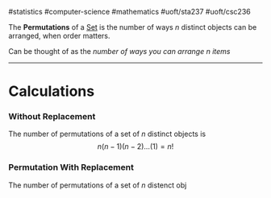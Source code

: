 #statistics #computer-science #mathematics 
#uoft/sta237 #uoft/csc236 

The **Permutations** of a [Set](../../Math/MAT223%20Notes/Set.md) is the number of ways $n$ distinct objects can be arranged, when order matters.

Can be thought of as the *number of ways you can arrange $n$ items*

---
# Calculations
### Without Replacement
The number of permutations of a set of $n$ distinct objects is $$n(n-1)(n-2)...(1)=n!$$
### Permutation With Replacement
The number of permutations of a set of $n$ distenct obj
